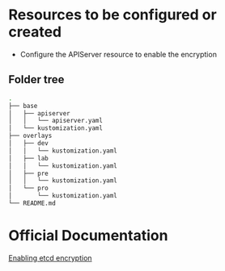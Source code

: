 # Resources to be configured or created

- Configure the APIServer resource to enable the encryption

## Folder tree

```bash
.
├── base
│   ├── apiserver
│   │   └── apiserver.yaml
│   └── kustomization.yaml
├── overlays
│   ├── dev
│   │   └── kustomization.yaml
│   ├── lab
│   │   └── kustomization.yaml
│   ├── pre
│   │   └── kustomization.yaml
│   └── pro
│       └── kustomization.yaml
└── README.md
```

# Official Documentation

[Enabling etcd encryption](https://docs.openshift.com/container-platform/4.11/security/encrypting-etcd.html#enabling-etcd-encryption_encrypting-etcd)
